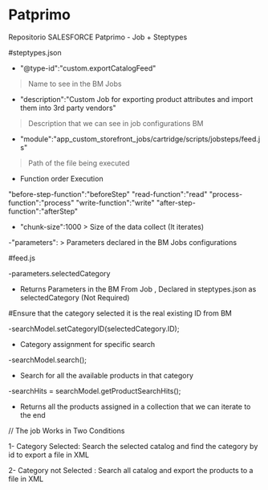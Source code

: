 # Patprimo
Repositorio SALESFORCE Patprimo - Job + Steptypes

#steptypes.json

- "@type-id":"custom.exportCatalogFeed" 
> Name to see in the BM Jobs
- "description":"Custom Job for exporting product attributes and import them into 3rd party vendors"
> Description that we can see in job configurations BM

- "module":"app_custom_storefront_jobs/cartridge/scripts/jobsteps/feed.js"
> Path of the file being executed

- Function order Execution 

"before-step-function":"beforeStep"
"read-function":"read"
"process-function":"process"
"write-function":"write"
"after-step-function":"afterStep"

- "chunk-size":1000 > Size of the data collect (It iterates)

-"parameters":  > Parameters declared in the BM Jobs configurations




#feed.js

 -parameters.selectedCategory
 
 + Returns Parameters in the BM From Job , Declared in steptypes.json as selectedCategory (Not Required)
 
 #Ensure that the category selected it is the real existing ID from BM

 -searchModel.setCategoryID(selectedCategory.ID);
 
 + Category assignment for specific search
 
 -searchModel.search();
 
 + Search for all the available products in that category
 
 -searchHits = searchModel.getProductSearchHits();
 
 + Returns all the products assigned in a collection that we can iterate to the end
 
 // The job Works in Two Conditions
 
 1- Category Selected: Search the selected catalog and find the category by id to export a file in XML
 
 2- Category not Selected : Search all catalog and export the products to a file in XML
